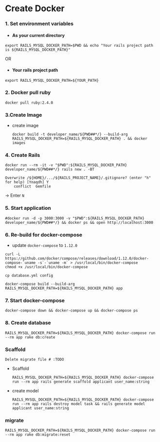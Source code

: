 # Create Docker

### 1. Set environment variables

  - #### As your current directory

```
export RAILS_MYSQL_DOCKER_PATH=$PWD && echo "Your rails project path is ${RAILS_MYSQL_DOCKER_PATH}"
```

  OR

  - #### Your rails project path

```
export RAILS_MYSQL_DOCKER_PATH=${YOUR_PATH}
```

### 2. Docker pull ruby

`
docker pull ruby:2.4.0
`

### 3.Create Image

  * create image
  
    ```
    docker build -t developer_name/${PWD##*/} --build-arg RAILS_MYSQL_DOCKER_PATH=${RAILS_MYSQL_DOCKER_PATH} . && docker images
    ```

### 4. Create Rails

```
docker run --rm -it -v "$PWD":${RAILS_MYSQL_DOCKER_PATH} developer_name/${PWD##*/} rails new . -BT
```

```
Overwrite /${HOME}/.../${RAILS_PROJECT_NAME}/.gitignore? (enter "h" for help) [Ynaqdh] Y
    conflict  Gemfile
```
-> Enter `N`

### 5. Start application

```
#docker run -d -p 3000:3000 -v "$PWD":${RAILS_MYSQL_DOCKER_PATH} developer_name/${PWD##*/} && docker ps && open http://localhost:3000
```

### 6. Re-build for docker-compose

  - update `docker-compose` to `1.12.0`

```
curl -L https://github.com/docker/compose/releases/download/1.12.0/docker-compose-`uname -s`-`uname -m` > /usr/local/bin/docker-compose
chmod +x /usr/local/bin/docker-compose
```

`
cp database.yml config
`

```
docker-compose build --build-arg RAILS_MYSQL_DOCKER_PATH=${RAILS_MYSQL_DOCKER_PATH} app
```

### 7. Start docker-compose

```
docker-compose down && docker-compose up && docker-compose ps
```

### 8. Create database

```
RAILS_MYSQL_DOCKER_PATH=${RAILS_MYSQL_DOCKER_PATH} docker-compose run --rm app rake db:create
```

### Scaffold

  `
  Delete migrate file # :TODO
  `
    
  - Scaffold
  
    ```
    RAILS_MYSQL_DOCKER_PATH=${RAILS_MYSQL_DOCKER_PATH} docker-compose run --rm app rails generate scaffold applicant user_name:string
    ```
  
  - create model
  


    ```
    RAILS_MYSQL_DOCKER_PATH=${RAILS_MYSQL_DOCKER_PATH} docker-compose run --rm app rails destroy model task && rails generate model applicant user_name:string
    ```

### migrate
```
RAILS_MYSQL_DOCKER_PATH=${RAILS_MYSQL_DOCKER_PATH} docker-compose run --rm app rake db:migrate:reset
```

  
  
